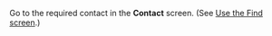 <!-- markdownlint-disable-file MD041 -->
Go to the required contact in the **Contact** screen. (See [Use the Find screen][1].)

<!-- Referenced links -->
[1]: ../../search-options/learn/find-screen.md
